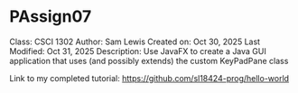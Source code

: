 # PAssign07
Class: CSCI 1302
Author: Sam Lewis
Created on: Oct 30, 2025
Last Modified: Oct 31, 2025
Description: Use JavaFX to create a Java GUI application that uses (and possibly extends) the custom KeyPadPane class

Link to my completed tutorial:
https://github.com/sl18424-prog/hello-world
